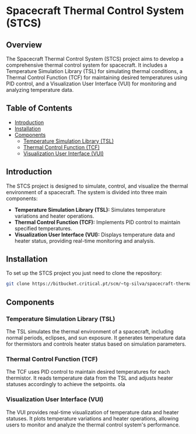 # Spacecraft Thermal Control System (STCS)

## Overview

The Spacecraft Thermal Control System (STCS) project aims to develop a comprehensive thermal control system for spacecraft. It includes a Temperature Simulation Library (TSL) for simulating thermal conditions, a Thermal Control Function (TCF) for maintaining desired temperatures using PID control, and a Visualization User Interface (VUI) for monitoring and analyzing temperature data.

## Table of Contents

- [Introduction](#introduction)
- [Installation](#installation)
- [Components](#components)
  - [Temperature Simulation Library (TSL)](#temperature-simulation-library-tsl)
  - [Thermal Control Function (TCF)](#thermal-control-function-tcf)
  - [Visualization User Interface (VUI)](#visualization-user-interface-vui)

## Introduction

The STCS project is designed to simulate, control, and visualize the thermal environment of a spacecraft. The system is divided into three main components:

- **Temperature Simulation Library (TSL):** Simulates temperature variations and heater operations.
- **Thermal Control Function (TCF):** Implements PID control to maintain specified temperatures.
- **Visualization User Interface (VUI):** Displays temperature data and heater status, providing real-time monitoring and analysis.


## Installation

To set up the STCS project you just need to clone the repository:
   ```sh
   git clone https://bitbucket.critical.pt/scm/~tg-silva/spacecraft-thermal-control-system.git STCS
   ```

## Components
### Temperature Simulation Library (TSL)
The TSL simulates the thermal environment of a spacecraft, including normal periods, eclipses, and sun exposure. It generates temperature data for thermistors and controls heater status based on simulation parameters.

### Thermal Control Function (TCF)
The TCF uses PID control to maintain desired temperatures for each thermistor. It reads temperature data from the TSL and adjusts heater statuses accordingly to achieve the setpoints.
ola
### Visualization User Interface (VUI)
The VUI provides real-time visualization of temperature data and heater statuses. It plots temperature variations and heater operations, allowing users to monitor and analyze the thermal control system's performance.
